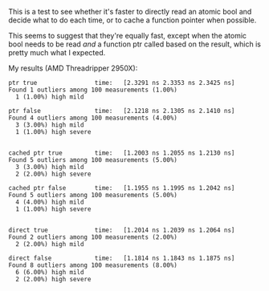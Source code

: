This is a test to see whether it's faster to directly read an atomic bool and decide what to do
each time, or to cache a function pointer when possible.

This seems to suggest that they're equally fast, except when the atomic bool needs to be read *and*
a function ptr called based on the result, which is pretty much what I expected.

My results (AMD Threadripper 2950X):

```
ptr true                time:   [2.3291 ns 2.3353 ns 2.3425 ns]
Found 1 outliers among 100 measurements (1.00%)
  1 (1.00%) high mild
                                                        
ptr false               time:   [2.1218 ns 2.1305 ns 2.1410 ns]
Found 4 outliers among 100 measurements (4.00%)
  3 (3.00%) high mild
  1 (1.00%) high severe


cached ptr true         time:   [1.2003 ns 1.2055 ns 1.2130 ns]
Found 5 outliers among 100 measurements (5.00%)
  3 (3.00%) high mild                   
  2 (2.00%) high severe               

cached ptr false        time:   [1.1955 ns 1.1995 ns 1.2042 ns]
Found 5 outliers among 100 measurements (5.00%)
  4 (4.00%) high mild            
  1 (1.00%) high severe                     


direct true             time:   [1.2014 ns 1.2039 ns 1.2064 ns]
Found 2 outliers among 100 measurements (2.00%)
  2 (2.00%) high mild

direct false            time:   [1.1814 ns 1.1843 ns 1.1875 ns]
Found 8 outliers among 100 measurements (8.00%)
  6 (6.00%) high mild
  2 (2.00%) high severe
```
